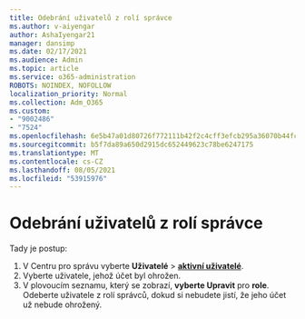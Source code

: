 ```yaml
---
title: Odebrání uživatelů z rolí správce
ms.author: v-aiyengar
author: AshaIyengar21
manager: dansimp
ms.date: 02/17/2021
ms.audience: Admin
ms.topic: article
ms.service: o365-administration
ROBOTS: NOINDEX, NOFOLLOW
localization_priority: Normal
ms.collection: Adm_O365
ms.custom:
- "9002486"
- "7524"
ms.openlocfilehash: 6e5b47a01d80726f772111b42f2c4cff3efcb295a36070b44fcb6901800e71fb
ms.sourcegitcommit: b5f7da89a650d2915dc652449623c78be6247175
ms.translationtype: MT
ms.contentlocale: cs-CZ
ms.lasthandoff: 08/05/2021
ms.locfileid: "53915976"
---
```

# <a name="remove-the-users-from-the-admin-roles"></a>Odebrání uživatelů z rolí správce

Tady je postup:

1. V Centru pro správu vyberte **Uživatelé**  >  [**aktivní uživatelé**](https://go.microsoft.com/fwlink/p/?linkid=834822).
1. Vyberte uživatele, jehož účet byl ohrožen.
1. V plovoucím seznamu, který se zobrazí, **vyberte Upravit** pro **role**. Odeberte uživatele z rolí správců, dokud si nebudete jistí, že jeho účet už nebude ohrožený.

